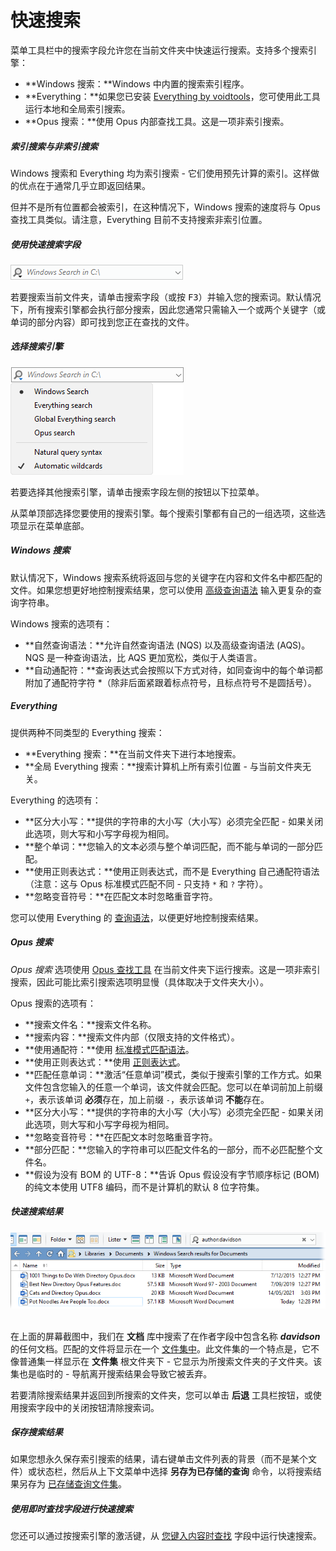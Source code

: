# 快速搜索

菜单工具栏中的搜索字段允许您在当前文件夹中快速运行搜索。支持多个搜索引擎：

- **Windows 搜索：**Windows 中内置的搜索索引程序。
- **Everything：**如果您已安装 [Everything by voidtools](https://voidtools.com)，您可使用此工具运行本地和全局索引搜索。
- **Opus 搜索：**使用 Opus 内部查找工具。这是一项非索引搜索。

##### 索引搜索与非索引搜索

Windows 搜索和 Everything 均为索引搜索 - 它们使用预先计算的索引。这样做的优点在于通常几乎立即返回结果。

但并不是所有位置都会被索引，在这种情况下，Windows 搜索的速度将与 Opus 查找工具类似。请注意，Everything 目前不支持搜索非索引位置。

##### 使用快速搜索字段

![](/Manual/images/media/13/search_field.png) 

若要搜索当前文件夹，请单击搜索字段（或按 <kbd>F3</kbd>）并输入您的搜索词。默认情况下，所有搜索引擎都会执行部分搜索，因此您通常只需输入一个或两个关键字（或单词的部分内容）即可找到您正在查找的文件。

##### 选择搜索引擎

![](/Manual/images/media/13/quicksearch_options.png)

若要选择其他搜索引擎，请单击搜索字段左侧的按钮以下拉菜单。

从菜单顶部选择您要使用的搜索引擎。每个搜索引擎都有自己的一组选项，这些选项显示在菜单底部。

##### Windows 搜索

默认情况下，Windows 搜索系统将返回与您的关键字在内容和文件名中都匹配的文件。如果您想更好地控制搜索结果，您可以使用 [高级查询语法](http://msdn.microsoft.com/en-us/library/aa965711%28v=vs.85%29.aspx) 输入更复杂的查询字符串。

Windows 搜索的选项有：

- **自然查询语法：**允许自然查询语法 (NQS) 以及高级查询语法 (AQS)。NQS 是一种查询语法，比 AQS 更加宽松，类似于人类语言。
- **自动通配符：**查询表达式会按照以下方式对待，如同查询中的每个单词都附加了通配符字符 \*（除非后面紧跟着标点符号，且标点符号不是圆括号）。

##### Everything

提供两种不同类型的 Everything 搜索：

- **Everything 搜索：**在当前文件夹下进行本地搜索。
- **全局 Everything 搜索：**搜索计算机上所有索引位置 - 与当前文件夹无关。

Everything 的选项有：

- **区分大小写：**提供的字符串的大小写（大小写）必须完全匹配 - 如果关闭此选项，则大写和小写字母视为相同。
- **整个单词：**您输入的文本必须与整个单词匹配，而不能与单词的一部分匹配。
- **使用正则表达式：**使用正则表达式，而不是 Everything 自己通配符语法（注意：这与 Opus 标准模式匹配不同 - 只支持 `*` 和 `?` 字符）。
- **忽略变音符号：**在匹配文本时忽略重音字符。

您可以使用 Everything 的 [查询语法](https://www.voidtools.com/support/everything/searching/)，以便更好地控制搜索结果。

##### Opus 搜索

*Opus 搜索* 选项使用 [Opus 查找工具](find_files/README.zh.md) 在当前文件夹下运行搜索。这是一项非索引搜索，因此可能比索引搜索选项明显慢（具体取决于文件夹大小）。

Opus 搜索的选项有：

- **搜索文件名：**搜索文件名称。
- **搜索内容：**搜索文件内部（仅限支持的文件格式）。
- **使用通配符：**使用 [标准模式匹配语法](/Manual/reference/wildcard_reference/pattern_matching_syntax.zh.md)。
- **使用正则表达式：**使用 [正则表达式](/Manual/reference/wildcard_reference/regular_expression_syntax.zh.md)。
- **匹配任意单词：**激活“任意单词”模式，类似于搜索引擎的工作方式。如果文件包含您输入的任意一个单词，该文件就会匹配。您可以在单词前加上前缀 `+`，表示该单词 **必须**存在，加上前缀 `-`，表示该单词 **不能**存在。
- **区分大小写：**提供的字符串的大小写（大小写）必须完全匹配 - 如果关闭此选项，则大写和小写字母视为相同。
- **忽略变音符号：**在匹配文本时忽略重音字符。
- **部分匹配：**您输入的字符串可以匹配文件名的一部分，而不必匹配整个文件名。
- **假设为没有 BOM 的 UTF-8：**告诉 Opus 假设没有字节顺序标记 (BOM) 的纯文本使用 UTF8 编码，而不是计算机的默认 8 位字符集。

##### 快速搜索结果

![](/Manual/images/media/13/windows_search.png) 

在上面的屏幕截图中，我们在 **文档** 库中搜索了在作者字段中包含名称 ***davidson*** 的任何文档。匹配的文件将显示在一个 [文件集中](../virtual_file_system/file_collections/README.zh.md)。此文件集的一个特点是，它不像普通集一样显示在 **文件集** 根文件夹下 - 它显示为所搜索文件夹的子文件夹。该集也是临时的 - 导航离开搜索结果会导致它被丢弃。

若要清除搜索结果并返回到所搜索的文件夹，您可以单击 **后退** 工具栏按钮，或使用搜索字段中的关闭按钮清除搜索词。

##### 保存搜索结果

如果您想永久保存索引搜索的结果，请右键单击文件列表的背景（而不是某个文件）或状态栏，然后从上下文菜单中选择 **另存为已存储的查询** 命令，以将搜索结果另存为 [已存储查询文件集](../virtual_file_system/file_collections/stored_queries.zh.md)。

##### 使用即时查找字段进行快速搜索

您还可以通过按搜索引擎的激活键，从 [您键入内容时查找](../the_lister/find-as-you-type_field.zh.md) 字段中运行快速搜索。